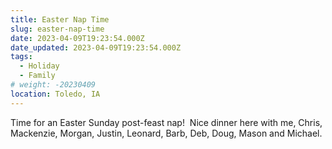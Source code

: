 ```yaml
---
title: Easter Nap Time
slug: easter-nap-time
date: 2023-04-09T19:23:54.000Z
date_updated: 2023-04-09T19:23:54.000Z
tags: 
  - Holiday
  - Family
# weight: -20230409
location: Toledo, IA
---
```


Time for an Easter Sunday post-feast nap!  Nice dinner here with me, Chris, Mackenzie, Morgan, Justin, Leonard, Barb, Deb, Doug, Mason and Michael.  
